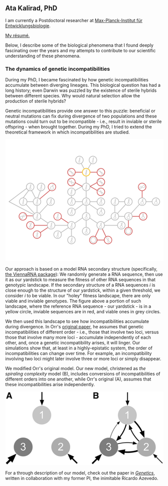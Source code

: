 ## Ata Kalirad, PhD

I am currently  a Postdoctoral researcher at [Max-Planck-Institut für Entwicklungsbiologie](). 

[My résumé.](Kalirad_CV_2021.pdf)

Below, I describe some of the biological phenomena that I found deeply fascinating over the years and my attempts to contribute to our scientific understanding of these phenomena. 

### The dynamics of genetic incompatibilities

During my PhD, I became fascinated by how genetic incompatibilities accumulate between diverging lineages. This biological question has had a long history; even Darwin was puzzled by the existence of sterile hybrids between different species. Why would natural selection allow the production of sterile hybrids? 

Genetic incompatibilities provide one answer to this puzzle: beneficial or neutral mutations can fix during divergence of two populations and these mutations could turn out to be incompatible - i.e., result in inviable or sterile offspring - when brought together. During my PhD, I tried to extend the theoretical framework in which incompatibilities are studied.

![Image](Cover_LR.png)

Our approach is based on a model RNA secondary structure (specifically, [the ViennaRNA package](https://www.tbi.univie.ac.at/RNA/)): We randomly generate a RNA sequence, then use it as our yardstick to measure the fitness of other RNA sequences in that genotypic landscape. If the secondary structure of a RNA sequences *i* is close enough to the structure of our yardstick, within a given threshold, we consider *i* to be viable. In our "holey" fitness landscape, there are only viable and inviable genotypes. The figure above a portion of such landscape, where the reference RNA sequence - our yardstick - is in a yellow circle, inviable sequences are in red, and viable ones in grey circles.

We then used this landscape to see how incompatibilities accumulate during divergence. In Orr's [original paper](https://www.genetics.org/content/139/4/1805.short), he assumes that genetic incompatibilities of different order - i.e., those that involve two loci, versus those that involve many more loci - accumulate independently of each other, and, once a genetic incompatibility arises, it will linger. Our simulations show that, at least in a highly-epistatic system, the order of incompatibilities can change over time. For example, an incompatibility involving two loci might later involve three or more loci or simply disappear. 

We modified Orr's original model. Our new model, christened as *the spiraling complexity* model (B), includes conversions of incompatibilities of different orders into one another, while Orr's original (A), assumes that these incompatibilities arise independently. 

![Image](F6.large.jpg)

For a through description of our model, check out the paper in [*Genetics*]((kalirad17a.pdf)), written in collaboration with my former PI, the inimitable Ricardo Azevedo. 


